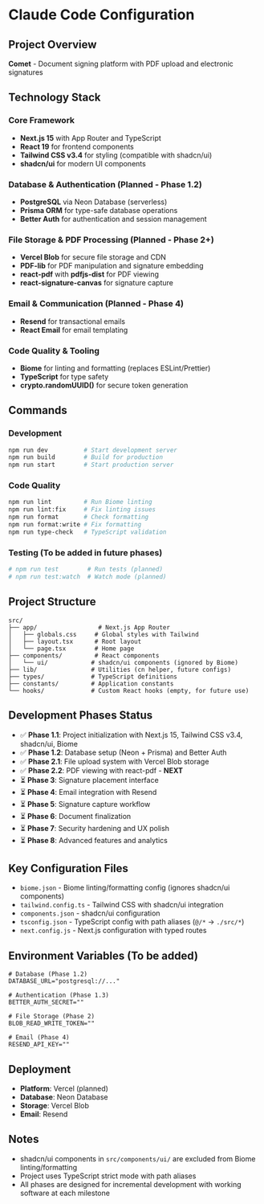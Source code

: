 # Claude Code Configuration

## Project Overview
**Comet** - Document signing platform with PDF upload and electronic signatures

## Technology Stack

### Core Framework
- **Next.js 15** with App Router and TypeScript
- **React 19** for frontend components  
- **Tailwind CSS v3.4** for styling (compatible with shadcn/ui)
- **shadcn/ui** for modern UI components

### Database & Authentication (Planned - Phase 1.2)
- **PostgreSQL** via Neon Database (serverless)
- **Prisma ORM** for type-safe database operations
- **Better Auth** for authentication and session management

### File Storage & PDF Processing (Planned - Phase 2+)
- **Vercel Blob** for secure file storage and CDN
- **PDF-lib** for PDF manipulation and signature embedding
- **react-pdf** with **pdfjs-dist** for PDF viewing
- **react-signature-canvas** for signature capture

### Email & Communication (Planned - Phase 4)
- **Resend** for transactional emails
- **React Email** for email templating

### Code Quality & Tooling
- **Biome** for linting and formatting (replaces ESLint/Prettier)
- **TypeScript** for type safety
- **crypto.randomUUID()** for secure token generation

## Commands

### Development
```bash
npm run dev          # Start development server
npm run build        # Build for production  
npm run start        # Start production server
```

### Code Quality
```bash
npm run lint         # Run Biome linting
npm run lint:fix     # Fix linting issues
npm run format       # Check formatting
npm run format:write # Fix formatting
npm run type-check   # TypeScript validation
```

### Testing (To be added in future phases)
```bash
# npm run test        # Run tests (planned)
# npm run test:watch  # Watch mode (planned)
```

## Project Structure
```
src/
├── app/                 # Next.js App Router
│   ├── globals.css     # Global styles with Tailwind
│   ├── layout.tsx      # Root layout
│   └── page.tsx        # Home page
├── components/         # React components
│   └── ui/            # shadcn/ui components (ignored by Biome)
├── lib/               # Utilities (cn helper, future configs)
├── types/             # TypeScript definitions
├── constants/         # Application constants
└── hooks/             # Custom React hooks (empty, for future use)
```

## Development Phases Status

- ✅ **Phase 1.1**: Project initialization with Next.js 15, Tailwind CSS v3.4, shadcn/ui, Biome
- ✅ **Phase 1.2**: Database setup (Neon + Prisma) and Better Auth
- ✅ **Phase 2.1**: File upload system with Vercel Blob storage
- ✅ **Phase 2.2**: PDF viewing with react-pdf - **NEXT**
- ⏳ **Phase 3**: Signature placement interface
- ⏳ **Phase 4**: Email integration with Resend
- ⏳ **Phase 5**: Signature capture workflow
- ⏳ **Phase 6**: Document finalization
- ⏳ **Phase 7**: Security hardening and UX polish
- ⏳ **Phase 8**: Advanced features and analytics

## Key Configuration Files

- `biome.json` - Biome linting/formatting config (ignores shadcn/ui components)
- `tailwind.config.ts` - Tailwind CSS with shadcn/ui integration
- `components.json` - shadcn/ui configuration
- `tsconfig.json` - TypeScript config with path aliases (`@/*` → `./src/*`)
- `next.config.js` - Next.js configuration with typed routes

## Environment Variables (To be added)
```env
# Database (Phase 1.2)
DATABASE_URL="postgresql://..."

# Authentication (Phase 1.3)  
BETTER_AUTH_SECRET=""

# File Storage (Phase 2)
BLOB_READ_WRITE_TOKEN=""

# Email (Phase 4)
RESEND_API_KEY=""
```

## Deployment
- **Platform**: Vercel (planned)
- **Database**: Neon Database
- **Storage**: Vercel Blob  
- **Email**: Resend

## Notes
- shadcn/ui components in `src/components/ui/` are excluded from Biome linting/formatting
- Project uses TypeScript strict mode with path aliases
- All phases are designed for incremental development with working software at each milestone
